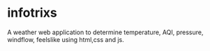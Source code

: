 # infotrixs
A weather web application to determine temperature, AQI, pressure, windflow, feelslike using html,css and js.
